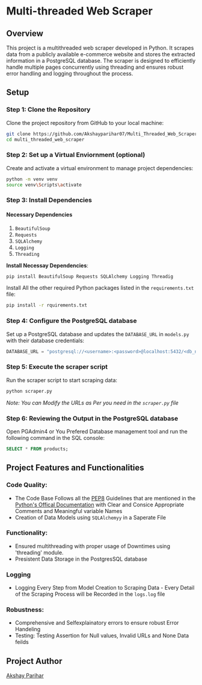 # Multi-threaded Web Scraper

## Overview
This project is a multithreaded web scraper developed in Python. It scrapes data from a publicly available e-commerce website and stores the extracted information in a PostgreSQL database. The scraper is designed to efficiently handle multiple pages concurrently using threading and ensures robust error handling and logging throughout the process.



## Setup

### Step 1: Clone the Repository

Clone the project repository from GitHub to your local machine:

```sh
git clone https://github.com/Akshayparihar07/Multi_Threaded_Web_Scraper.git
cd multi_threaded_web_scraper
```

### Step 2: Set up a Virtual Enviornment (optional)

Create and activate a virtual environment to manage project dependencies:

```sh
python -m venv venv
source venv\Scripts\activate
```

### Step 3: Install Dependencies

#### Necessary Dependencies
1. `BeautifulSoup`
2. `Requests`
3. `SQLAlchemy`
4. `Logging`
5. `Threading`

**Install Necessay Dependencies**: 
```sh
pip install BeautifulSoup Requests SQLAlchemy Logging Threadig
```

Install All the other required Python packages listed in the `requirements.txt` file:

```sh
pip install -r rquirements.txt
```

### Step 4: Configure the PostgreSQL database

Set up a PostgreSQL database and updates the `DATABASE_URL` in `models.py` with their database credentials:

```python
DATABASE_URL = "postgresql://<username>:<password>@localhost:5432/<db_name>"
```

### Step 5: Execute the scraper script

Run the scraper script to start scraping data:

```sh
python scraper.py
```
*Note: You can Modify the URLs as Per you need in the `scraper.py` file*

### Step 6: Reviewing the Output in the PostgreSQL database

Open PGAdmin4 or You Prefered Database management tool and run the following command in the SQL console:

```sql
SELECT * FROM products;
```

## Project Features and Functionalities

### Code Quality:
- The Code Base Follows all the [PEP8](https://peps.python.org/pep-0008/) Guidelines that are mentioned in the [Python's Offical Documentation](https://www.python.org/doc/) with Clear and Consice Appropriate Comments and Meaningful variable Names 
- Creation of Data Models using `SQLAlchemyy` in a Saperate File

### Functionality:
- Ensured multithreading with proper usage of Downtimes using 'threading' module.
- Presistent Data Storage in the PostgresSQL database

### Logging
- Logging Every Step from Model Creation to Scraping Data - Every Detail of the Scraping Process will be Recorded in the `logs.log` file

### Robustness:
- Comprehensive and Selfexplainatory errors to ensure robust Error Handeling
- Testing: Testing Assertion for Null values, Invalid URLs and None Data feilds

## Project Author
[Akshay Parihar](https://www.github.com/Akshayparihar07)